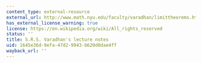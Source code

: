 ```yaml
---
content_type: external-resource
external_url: http://www.math.nyu.edu/faculty/varadhan/limittheorems.html
has_external_license_warning: true
license: https://en.wikipedia.org/wiki/All_rights_reserved
status: ''
title: S.R.S. Varadhan's lecture notes
uid: 1645e36d-9efa-47d2-9943-b620d0dae4ff
wayback_url: ''
---
```

